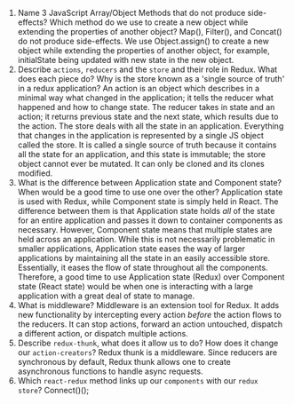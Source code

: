1.  Name 3 JavaScript Array/Object Methods that do not produce side-effects? Which method do we use to create a new object while extending the properties of another object?
    Map(), Filter(), and Concat() do not produce side-effects. We use Object.assign() to create a new object while extending the properties of another object, for example, initialState being updated with new state in the new object.
1.  Describe `actions`, `reducers` and the `store` and their role in Redux. What does each piece do? Why is the store known as a 'single source of truth' in a redux application?
    An action is an object which describes in a minimal way what changed in the application; it tells the reducer what happened and how to change state. 
    The reducer takes in state and an action; it returns previous state and the next state, which results due to the action.
    The store deals with all the state in an application. Everything that changes in the application is represented by a single JS object called the store. It is called a single source of truth because it contains all the state for an application, and this state is immutable; the store object cannot ever be mutated. It can only be cloned and its clones modified.
1.  What is the difference between Application state and Component state? When would be a good time to use one over the other?
    Application state is used with Redux, while Component state is simply held in React. The difference between them is that Application state holds _all_ of the state for an entire application and passes it down to container components as necessary. However, Component state means that multiple states are held across an application. While this is not necessarily problematic in smaller applications, Application state eases the way of larger applications by maintaining all the state in an easily accessible store. Essentially, it eases the flow of state throughout all the components. Therefore, a good time to use Application state (Redux) over Component state (React state) would be when one is interacting with a large application with a great deal of state to manage.
1.  What is middleware?
    Middleware is an extension tool for Redux. It adds new functionality by intercepting every action _before_ the action flows to the reducers. It can stop actions, forward an action untouched, dispatch a different action, or dispatch multiple actions. 
1.  Describe `redux-thunk`, what does it allow us to do? How does it change our `action-creators`?
    Redux thunk is a middleware. Since reducers are synchronous by default, Redux thunk allows one to create asynchronous functions to handle async requests.
1.  Which `react-redux` method links up our `components` with our `redux store`?
    Connect()();
